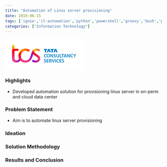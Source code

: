 ```yaml
---
title: "Automation of Linux server provisioning"
date: 2019-06-15
tags: ['ignio','it-automation','python','powershell','groovy','bash','postgresql','linux','ansible','vmware','cloud-computing']
categories: ["Information Technology"]
---
```

![TCS Logo](./images/tcs-logo.png)
### Highlights
* Developed automation solution for provisioning linux server in on-perm and cloud data center

<!--more-->
### Problem Statement
* Aim is to automate linux server provisioning
### Ideation

### Solution Methodology

### Results and Conclusion